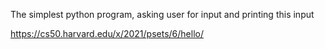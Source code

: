 The simplest python program, asking user for input and printing this input

https://cs50.harvard.edu/x/2021/psets/6/hello/
